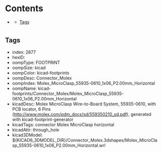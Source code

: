 



Contents
========

* [](#)
	* [Tags](#tags)

# 

## Tags

- index: 2877
- hexID: 
- oompType: FOOTPRINT
- oompSize: kicad
- oompColor: kicad-footprints
- oompDesc: Connector_Molex
- oompIndex: Molex_MicroClasp_55935-0610_1x06_P2.00mm_Horizontal
- oompName: kicad-footprints/Connector_Molex/Molex_MicroClasp_55935-0610_1x06_P2.00mm_Horizontal
- kicadDesc: Molex MicroClasp Wire-to-Board System, 55935-0610, with PCB locator, 6 Pins (http://www.molex.com/pdm_docs/sd/559350210_sd.pdf), generated with kicad-footprint-generator
- kicadTags: connector Molex MicroClasp horizontal
- kicadAttr: through_hole
- kicad3DModel: ${KICAD6_3DMODEL_DIR}/Connector_Molex.3dshapes/Molex_MicroClasp_55935-0610_1x06_P2.00mm_Horizontal.wrl
